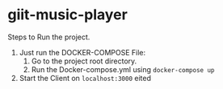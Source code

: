 # giit-music-player

Steps to Run the project.

1. Just run the DOCKER-COMPOSE File:
    1. Go to the project root directory.
    2. Run the Docker-compose.yml using `docker-compose up`
2. Start the Client on `localhost:3000`
eited
